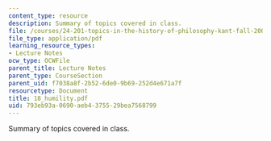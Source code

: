 ```yaml
---
content_type: resource
description: Summary of topics covered in class.
file: /courses/24-201-topics-in-the-history-of-philosophy-kant-fall-2005/793eb93a0690aeb4375529bea7568799_18_humility.pdf
file_type: application/pdf
learning_resource_types:
- Lecture Notes
ocw_type: OCWFile
parent_title: Lecture Notes
parent_type: CourseSection
parent_uid: f7038a8f-2b52-6de0-9b69-252d4e671a7f
resourcetype: Document
title: 18_humility.pdf
uid: 793eb93a-0690-aeb4-3755-29bea7568799
---
```

Summary of topics covered in class.

